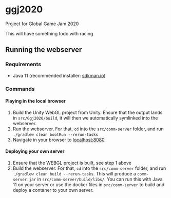 # ggj2020
Project for Global Game Jam 2020

This will have something todo with racing





## Running the webserver

### Requirements
- Java 11 (recommended installer: [sdkman.io](https://sdkman.io))

### Commands

#### Playing in the local browser

1. Build the Unity WebGL project from Unity. Ensure that the output lands in `src/Ggj2020/build`, it will then we automatically symlinked into the webserver.
2. Run the webserver. For that, `cd` into the `src/comm-server` folder, and run `./gradlew clean bootRun --rerun-tasks`
3. Navigate in your browser to [localhost:8080](http://localhost:8080)


#### Deploying your own server

1. Ensure that the WEBGL project is built, see step 1 above
2. Build the webserver. For that, `cd` into the `src/comm-server` folder, and run `./gradlew clean build --rerun-tasks`. This will produce a `comm-server.jar` in `src/comm-server/build/libs/`. You can run this with Java 11 on your server or use the docker files  in `src/comm-server` to build and deploy a contaner to your own server.
